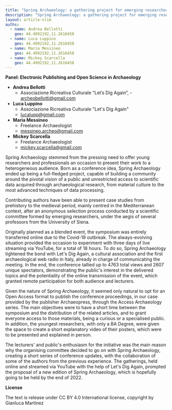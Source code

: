 ```yaml
---
title: "Spring Archaeology: a gathering project for emerging researchers"
description: "Spring Archaeology: a gathering project for emerging researchers"
layout: article-slim
auths:
  - name: Andrea Bellotti
    geo: 44.4992192,11.2616458
  - name: Luca Luppino
    geo: 44.4992192,11.2616458
  - name: Maria Messineo
    geo: 44.4992192,11.2616458
  - name: Mickey Scarcella
    geo: 44.4992192,11.2616458
---
```


**Panel: Electronic Publishing and Open Science in Archaeology**

- **Andrea Bellotti**
    - Associazione Ricreativa Culturale “Let’s Dig Again”, - [archeobellotti@gmail.com](mailto:archeobellotti@gmail.com)
- **Luca Luppino**
    - Associazione Ricreativa Culturale "Let's Dig Again"
    - [lucalupp@gmail.com](mailto:lucalupp@gmail.com)
- **Maria Messineo**
    - Freelance Archaeologist
    - [messineo.archeo@gmail.com](mailto:messineo.archeo@gmail.com)
- **Mickey Scarcella**
    - Freelance Archaeologist
    - [mickey.scarcella@gmail.com](mailto:mickey.scarcella@gmail.com)


Spring Archaeology stemmed from the pressing need to offer young researchers and professionals an occasion to present their work to a heterogeneous audience. Born as a conference idea, Spring Archaeology ended up being a full-fledged project, capable of building a community around the pivotal vision of a public and unrestricted access to scientific data acquired through archaeological research, from material culture to the most advanced techniques of data processing.

Contributing authors have been able to present case studies from prehistory to the medieval period, mainly centred in the Mediterranean context, after an anonymous selection process conducted by a scientific committee formed by emerging researchers, under the aegis of several professors from the University of Siena.

Originally planned as a blended event, the symposium was entirely transferred online due to the Covid-19 outbreak. The always-evolving situation provided the occasion to experiment with three days of live streaming via YouTube, for a total of 18 hours. To do so, Spring Archaeology tightened the bond with Let's Dig Again, a cultural association and the first archaeological web radio in Italy, already in charge of communicating the meeting. In the end, the conference tallied up to 4763 total views and 2607 unique spectators, demonstrating the public's interest in the delivered topics and the potentiality of the online transmission of the event, which granted remote participation for both audience and lecturers.

Given the nature of Spring Archaeology, it seemed only natural to opt for an Open Access format to publish the conference proceedings, in our case provided by the publisher Archaeopress, through the Access Archaeology series. The main objectives were to have a short time between the symposium and the distribution of the related articles, and to grant everyone access to those materials, being a curious or a specialised public. In addition, the youngest researchers, with only a BA Degree, were given the space to create a short explanatory video of their posters, which were to be presented and explained in person.

The lecturers' and public's enthusiasm for the initiative was the main reason why the organising committee decided to go on with Spring Archaeology, creating a short series of conference updates, with the collaboration of some of the authors from the previous experience. The gatherings, held online and streamed via YouTube with the help of Let's Dig Again, prompted the proposal of a new edition of Spring Archaeology, which is hopefully going to be held by the end of 2022.

**License**

The text is release under CC BY 4.0 International license, copyright by
Gianluca Martinez

